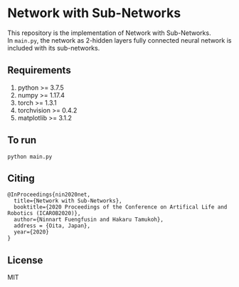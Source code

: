 # Network with Sub-Networks #
This repository is the implementation of Network with Sub-Networks. <br>
In `main.py`, the network as 2-hidden layers fully connected neural network is included with its sub-networks. <br>

## Requirements ##
1. python >= 3.7.5
1. numpy >= 1.17.4
2. torch >= 1.3.1
3. torchvision >= 0.4.2
4. matplotlib >= 3.1.2

## To run ##
```
python main.py
```

## Citing ##
```
@InProceedings{nin2020net,
  title={Network with Sub-Networks},
  booktitle={2020 Proceedings of the Conference on Artifical Life and Robotics (ICAROB2020)},
  author={Ninnart Fuengfusin and Hakaru Tamukoh},
  address = {Oita, Japan},
  year={2020}
}
```
## License ##
MIT

